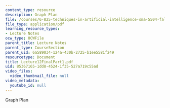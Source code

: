 ```yaml
---
content_type: resource
description: Graph Plan
file: /courses/6-825-techniques-in-artificial-intelligence-sma-5504-fall-2002/853671651dd845241f35527a719c55ad_Lecture12FinalPart1.pdf
file_type: application/pdf
learning_resource_types:
- Lecture Notes
ocw_type: OCWFile
parent_title: Lecture Notes
parent_type: CourseSection
parent_uid: 6a589034-124a-430b-2725-b1ee5581f249
resourcetype: Document
title: Lecture12FinalPart1.pdf
uid: 85367165-1dd8-4524-1f35-527a719c55ad
video_files:
  video_thumbnail_file: null
video_metadata:
  youtube_id: null
---
```

Graph Plan

